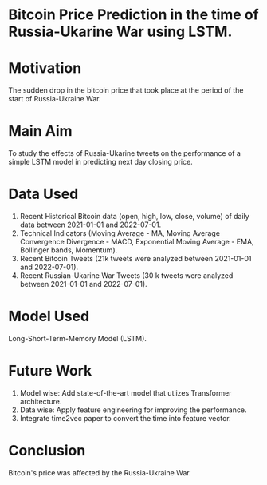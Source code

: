 # Bitcoin Price Prediction in the time of Russia-Ukarine War using LSTM.

# Motivation
The sudden drop in the bitcoin price that took place at the period of the start of Russia-Ukraine War.

# Main Aim
To study the effects of Russia-Ukarine tweets on the performance of a simple LSTM model in predicting next day closing price.

# Data Used
1. Recent Historical Bitcoin data (open, high, low, close, volume) of daily data between 2021-01-01 and 2022-07-01.
2. Technical Indicators (Moving Average - MA, Moving Average Convergence Divergence - MACD, Exponential Moving Average - EMA, Bollinger bands, Momentum).
3. Recent Bitcoin Tweets (21k tweets were analyzed between 2021-01-01 and 2022-07-01).
4. Recent Russian-Ukarine War Tweets (30 k tweets were analyzed between 2021-01-01 and 2022-07-01).

# Model Used
Long-Short-Term-Memory Model (LSTM).

# Future Work
1. Model wise: Add state-of-the-art model that utlizes Transformer architecture.
2. Data wise: Apply feature engineering for improving the performance.
3. Integrate time2vec paper to convert the time into feature vector.

# Conclusion
Bitcoin's price was affected by the Russia-Ukraine War.
